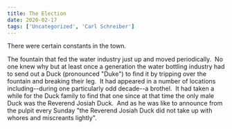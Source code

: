 ```yaml
---
title: The Election
date: 2020-02-17
tags: ['Uncategorized', 'Carl Schreiber']
---
```


There were certain constants in the town.

The fountain that fed the water industry just up and moved periodically.  No one knew why but at least once a generation the water bottling industry had to send out a Duck (pronounced "Duke") to find it by tripping over the fountain and breaking their leg.  It had appeared in a number of locations including--during one particularly odd decade--a brothel.  It had taken a while for the Duck family to find that one since at that time the only male Duck was the Reverend Josiah Duck.  And as he was like to announce from the pulpit every Sunday "the Reverend Josiah Duck did not take up with whores and miscreants lightly".
